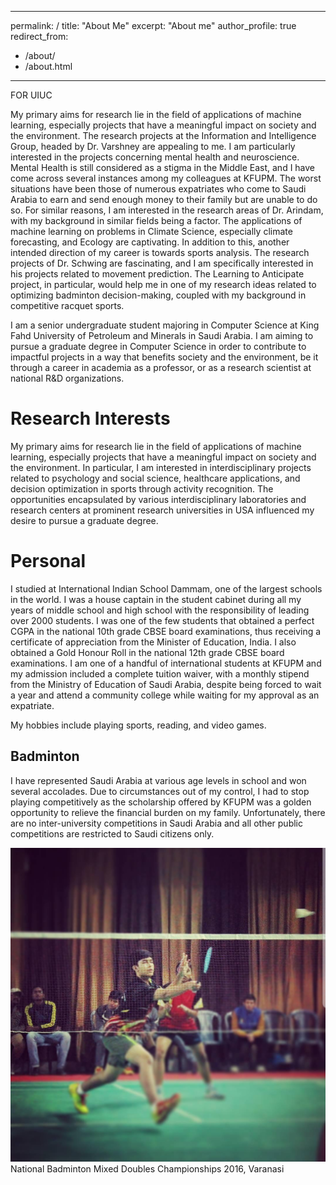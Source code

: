 
---
permalink: /
title: "About Me"
excerpt: "About me"
author_profile: true
redirect_from: 
  - /about/
  - /about.html
---

FOR UIUC

My primary aims for research lie in the field of applications of machine learning, especially projects that have a meaningful impact on society and the environment. The research projects at the Information and Intelligence Group, headed by Dr. Varshney are appealing to me. I am particularly interested in the projects concerning mental health and neuroscience. Mental Health is still considered as a stigma in the Middle East, and I have come across several instances among my colleagues at KFUPM. The worst situations have been those of numerous expatriates who come to Saudi Arabia to earn and send enough money to their family but are unable to do so. For similar reasons, I am interested in the research areas of  Dr. Arindam, with my background in similar fields being a factor. The applications of machine learning on problems in Climate Science, especially climate forecasting, and Ecology are captivating. In addition to this, another intended direction of my career is towards sports analysis. The research projects of Dr. Schwing are fascinating, and I am specifically interested in his projects related to movement prediction. The Learning to Anticipate project, in particular, would help me in one of my research ideas related to optimizing badminton decision-making, coupled with my background in competitive racquet sports. 

I am a senior undergraduate student majoring in Computer Science at King Fahd University of Petroleum and Minerals in Saudi Arabia. I am aiming to pursue a graduate degree in Computer Science in order to contribute to impactful projects in a way that benefits society and the environment, be it through a career in academia as a professor, or as a research scientist at national R&D organizations. 

Research Interests
======
My primary aims for research lie in the field of applications of machine learning, especially projects that have a meaningful impact on society and the environment. In particular, I am interested in interdisciplinary projects related to psychology and social science, healthcare applications, and decision optimization in sports through activity recognition. The opportunities encapsulated by various interdisciplinary laboratories and research centers at prominent research universities in USA influenced my desire to pursue a graduate degree. 

Personal
======
I studied at International Indian School Dammam, one of the largest schools in the world. I was a house captain in the student cabinet during all my years of middle school and high school with the responsibility of leading over 2000 students. I was one of the few students that obtained a perfect CGPA in the national 10th grade CBSE board examinations, thus receiving a certificate of appreciation from the Minister of Education, India. I also obtained a Gold Honour Roll in the national 12th grade CBSE board examinations. I am one of a handful of international students at KFUPM and my admission included a complete tuition waiver, with a monthly stipend from the Ministry of Education of Saudi Arabia, despite being forced to wait a year and attend a community college while waiting for my approval as an expatriate.

My hobbies include playing sports, reading, and video games.


Badminton
------
I have represented Saudi Arabia at various age levels in school and won several accolades. Due to circumstances out of my control, I had to stop playing competitively as the scholarship offered by KFUPM was a golden opportunity to relieve the financial burden on my family. Unfortunately, there are no inter-university competitions in Saudi Arabia and all other public competitions are restricted to Saudi citizens only.

![National Badminton Mixed Doubles Championships 2016, Varanasi](/images/badminton.jpeg)
National Badminton Mixed Doubles Championships 2016, Varanasi

